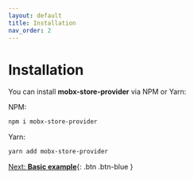 ```yaml
---
layout: default
title: Installation
nav_order: 2
---
```


# Installation

You can install **mobx-store-provider** via NPM or Yarn:

NPM:

```bash
npm i mobx-store-provider
```

Yarn:

```bash
yarn add mobx-store-provider
```

[Next: **Basic example**](/basic-example){: .btn .btn-blue }
